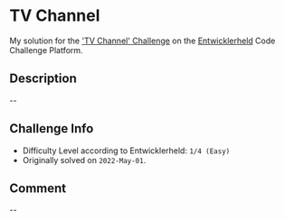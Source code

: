 # TV Channel

My solution for the ['TV Channel' Challenge](https://platform.entwicklerheld.de/challenge/challenge) on the [Entwicklerheld](https://platform.entwicklerheld.de/) Code Challenge Platform.

Description
---
--

Challenge Info
---
* Difficulty Level according to Entwicklerheld: `1/4 (Easy)`
* Originally solved on `2022-May-01`.

Comment
---
--